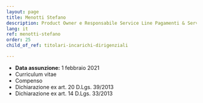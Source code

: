 ```yaml
---
layout: page
title: Menotti Stefano
description: Product Owner e Responsabile Service Line Pagamenti & Servizi
lang: it
ref: menotti-stefano
order: 25
child_of_ref: titolari-incarichi-dirigenziali

---
```


* **Data assunzione:** 1 febbraio 2021
* Curriculum vitae
* Compenso
* Dichiarazione ex art. 20 D.Lgs. 39/2013
* Dichiarazione ex art. 14 D.Lgs. 33/2013